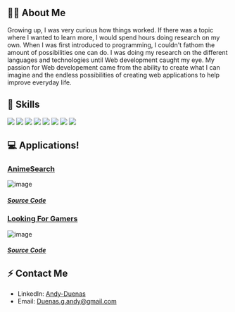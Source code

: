 <!--
**Andy-Duenas/Andy-Duenas** is a ✨ _special_ ✨ repository because its `README.md` (this file) appears on your GitHub profile.
-->
## :man_technologist:	About Me
Growing up, I was very curious how things worked. If there was a topic where I wanted to learn more, I would spend hours doing research on my own. When I was first introduced to programming, I couldn't fathom the amount of possibilities one can do. I was doing my research on the different languages and technologies until Web development caught my eye. My passion for Web developement came from the ability to create what I can imagine and the endless possibilities of creating web applications to help improve everyday life.

## 📖 Skills 
<img src="https://img.shields.io/badge/JavaScript-F7DF1E?style=for-the-badge&logo=javascript&logoColor=black" />  <img src="https://img.shields.io/badge/React-20232A?style=for-the-badge&logo=react&logoColor=61DAFB" />
<img src="https://img.shields.io/badge/Node.js-43853D?style=for-the-badge&logo=node.js&logoColor=white" />
<img src="https://img.shields.io/badge/Express.js-000000?style=for-the-badge&logo=express&logoColor=white" />
<img src="https://img.shields.io/badge/PostgreSQL-316192?style=for-the-badge&logo=postgresql&logoColor=white" />
<img src="https://img.shields.io/badge/HTML5-E34F26?style=for-the-badge&logo=html5&logoColor=white" />
<img src="https://img.shields.io/badge/CSS3-1572B6?style=for-the-badge&logo=css3&logoColor=white" />
<img src="https://img.shields.io/badge/Git-F05032?style=for-the-badge&logo=git&logoColor=white" />

## 💻 Applications!
### [AnimeSearch](https://andy-duenas.github.io/Anime-Search/)  
![image](https://user-images.githubusercontent.com/54919527/115634723-01591280-a2bf-11eb-8353-7e5729aa3e7b.png) 
##### [Source Code](https://github.com/Andy-Duenas/Anime-Search)

### [Looking For Gamers](https://looking-for-gamers.herokuapp.com/#search)
![image](https://user-images.githubusercontent.com/54919527/115634331-429cf280-a2be-11eb-8b05-05a8eef02408.png)
##### [Source Code](https://github.com/Andy-Duenas/Looking-For-Gamers) 

## ⚡️ Contact Me
* LinkedIn: [Andy-Duenas](https://www.linkedin.com/in/andy-duenas/)
* Email: Duenas.g.andy@gmail.com
